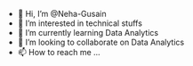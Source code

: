 - 👋 Hi, I’m @Neha-Gusain
- 👀 I’m interested in technical stuffs
- 🌱 I’m currently learning Data Analytics 
- 💞️ I’m looking to collaborate on  Data Analytics
- 📫 How to reach me ...

<!---
Neha-Gusain/Neha-Gusain is a ✨ special ✨ repository because its `README.md` (this file) appears on your GitHub profile.
You can click the Preview link to take a look at your changes.
--->
